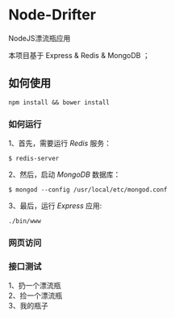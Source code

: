 # Node-Drifter

NodeJS漂流瓶应用

本项目基于 Express &amp; Redis &amp; MongoDB ；

## 如何使用

`npm install && bower install`

### 如何运行

1、首先，需要运行 _Redis_ 服务：

	$ redis-server
	
2、然后，启动 _MongoDB_ 数据库：
	
	$ mongod --config /usr/local/etc/mongod.conf
	
3、最后，运行 _Express_ 应用:

    ./bin/www

### 网页访问


### 接口测试
1、扔一个漂流瓶  
2、捡一个漂流瓶  
3、我的瓶子

